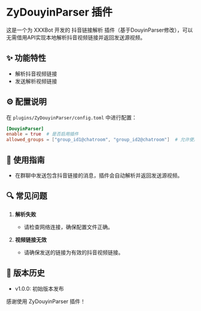 # ZyDouyinParser 插件

这是一个为 XXXBot 开发的 抖音链接解析 插件（基于DouyinParser修改），可以无需借用API实现本地解析抖音视频链接并返回发送源视频。

## ✨ 功能特性
- 解析抖音视频链接
- 发送解析视频链接

## ⚙️ 配置说明
在 `plugins/ZyDouyinParser/config.toml` 中进行配置：

```toml
[DouyinParser]
enable = true  # 是否启用插件
allowed_groups = ["group_id1@chatroom", "group_id2@chatroom"]  # 允许使用插件的群组
```

## 🚀 使用指南
- 在群聊中发送包含抖音链接的消息，插件会自动解析并返回发送源视频。

## 🔍 常见问题
1. **解析失败**
   - 请检查网络连接，确保配置文件正确。

2. **视频链接无效**
   - 请确保发送的链接为有效的抖音视频链接。

## 🔄 版本历史
- v1.0.0: 初始版本发布

感谢使用 ZyDouyinParser 插件！
